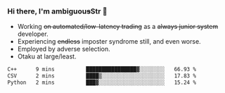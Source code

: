 ### Hi there, I'm ambiguou~~s~~Str 👋

<!--
**ambiguoustexture/ambiguoustexture** is a ✨ _special_ ✨ repository because its `README.md` (this file) appears on your GitHub profile.

Here are some ideas to get you started:
-->
- Working ~~on automated/low-latency trading~~ as a ~~always junior system~~ developer.
- Experiencing ~~endless~~ imposter syndrome still, and even worse.
- Employed by adverse selection.
- Otaku at large/least.

<!--START_SECTION:waka-->

```txt
C++      9 mins          ████████████████▓░░░░░░░░   66.93 %
CSV      2 mins          ████▒░░░░░░░░░░░░░░░░░░░░   17.83 %
Python   2 mins          ███▓░░░░░░░░░░░░░░░░░░░░░   15.24 %
```

<!--END_SECTION:waka-->
